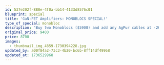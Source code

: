 ```yaml
---
id: 537e202f-880e-4f0a-bb14-4133d8576c01
blueprint: special
title: 'GaN-FET Amplifiers: MONOBLOCS SPECIAL!'
type_of_special: monobloc
description: 'Buy two Monoblocs ($5900) and add any AgPur cables at -20% discount!. This example gets you a pair of AgPur 13 2.5M Speaker Cables (Ba/Sp) ($3500). Inquire directly for your customized combinations.'
original_price: 9400
price: 8700
images:
  - thumbnail_img_4859-1730394228.jpg
updated_by: a00f84a2-73c3-4b20-bc6b-8ff14df49968
updated_at: 1736529968
---
```

